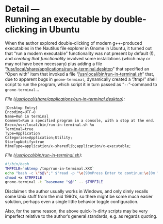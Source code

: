 # Detail — <br>**Running an executable by double-clicking in Ubuntu**

When the author explored double-clicking of modern g++-produced executables in the Nautilus file explorer in Gnome in Ubuntu, it turned out that “run a modern executable” functionality was not present by default (!), and *creating that functionality* involved some installations (which may or may not have been necessary) plus adding a file “[/usr/local/share/applications/run-in-terminal.desktop](examples/run-in-terminal/ubuntu/run-in-terminal.desktop)” that specified an “Open with” item that invoked a file “[/usr/local/bin/run-in-terminal.sh](examples/run-in-terminal/ubuntu/run-in-terminal.sh)” that, due to apparent bugs in `gnome-terminal`, dynamically created a “/tmp/” shell script to run the program, which script it in turn passed as “`--`”-command to `gnome-terminal`&hellip;

*File ([/usr/local/share/applications/run-in-terminal.desktop](examples/io/run-in-terminal/ubuntu/run-in-terminal.desktop)):*
~~~desktop
[Desktop Entry]
Encoding=UTF-8
Name=Run in terminal
Comment=Run a specified program in a console, with a stop at the end.
Exec=/usr/local/bin/run-in-terminal.sh %u
Terminal=true
Type=Application
Categories=Application;Utility;
StartupNotify=true
MimeType=application/x-sharedlib;application/x-executable;
~~~

*File ([/usr/local/bin/run-in-terminal.sh](examples/io/run-in-terminal/ubuntu/run-in-terminal.sh)):*
~~~sh
#!/bin/bash
TMPFILE=`mktemp /tmp/run-in-terminal.XXX`
echo "bash -c \"$@\";" $'read -p "\e[90mPress Enter to continue:\e[0m " dummy' >$TMPFILE
chmod +x $TMPFILE
gnome-terminal -t `basename "$@"` -- $TMPFILE
~~~

Disclaimer: the author usually works in Windows, and only dimly recalls some Unix stuff from the mid 1990’s, so there might be some much easier solution, perhaps even a single little behavior toggle configuration.

Also, for the same reason, the above quick-’n-dirty scripts may be very imperfect relative to the author’s general standards, e.g. as regards quoting.
